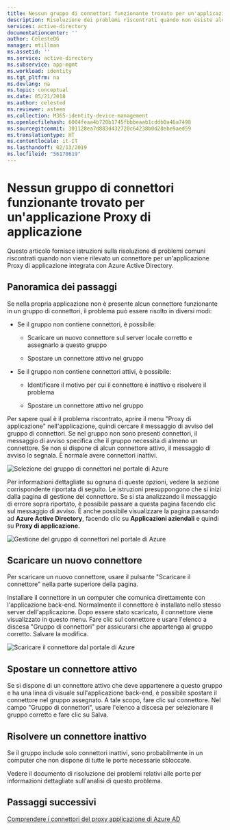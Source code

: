```yaml
---
title: Nessun gruppo di connettori funzionante trovato per un'applicazione Proxy di applicazione | Microsoft Docs
description: Risoluzione dei problemi riscontrati quando non esiste alcun connettore funzionante in un gruppo di connettori per l'applicazione con Proxy di applicazione di Azure AD
services: active-directory
documentationcenter: ''
author: CelesteDG
manager: mtillman
ms.assetid: ''
ms.service: active-directory
ms.subservice: app-mgmt
ms.workload: identity
ms.tgt_pltfrm: na
ms.devlang: na
ms.topic: conceptual
ms.date: 05/21/2018
ms.author: celested
ms.reviewer: asteen
ms.collection: M365-identity-device-management
ms.openlocfilehash: 6004feaa4b720b1745fbbbeaab1cddb0a46a7498
ms.sourcegitcommit: 301128ea7d883d432720c64238b0d28ebe9aed59
ms.translationtype: HT
ms.contentlocale: it-IT
ms.lasthandoff: 02/13/2019
ms.locfileid: "56170619"
---
```

# <a name="no-working-connector-group-found-for-an-application-proxy-application"></a>Nessun gruppo di connettori funzionante trovato per un'applicazione Proxy di applicazione

Questo articolo fornisce istruzioni sulla risoluzione di problemi comuni riscontrati quando non viene rilevato un connettore per un'applicazione Proxy di applicazione integrata con Azure Active Directory.

## <a name="overview-of-steps"></a>Panoramica dei passaggi
Se nella propria applicazione non è presente alcun connettore funzionante in un gruppo di connettori, il problema può essere risolto in diversi modi:

-   Se il gruppo non contiene connettori, è possibile:

    -   Scaricare un nuovo connettore sul server locale corretto e assegnarlo a questo gruppo

    -   Spostare un connettore attivo nel gruppo

-   Se il gruppo non contiene connettori attivi, è possibile:

    -   Identificare il motivo per cui il connettore è inattivo e risolvere il problema

    -   Spostare un connettore attivo nel gruppo

Per sapere qual è il problema riscontrato, aprire il menu "Proxy di applicazione" nell'applicazione, quindi cercare il messaggio di avviso del gruppo di connettori. Se nel gruppo non sono presenti connettori, il messaggio di avviso specifica che il gruppo necessita di almeno un connettore. Se non si dispone di alcun connettore attivo, il messaggio di avviso lo segnala. È normale avere connettori inattivi. 

   ![Selezione del gruppo di connettori nel portale di Azure](./media/application-proxy-connectivity-no-working-connector/no-active-connector.png)

Per informazioni dettagliate su ognuna di queste opzioni, vedere la sezione corrispondente riportata di seguito. Le istruzioni presuppongono che si inizi dalla pagina di gestione del connettore. Se si sta analizzando il messaggio di errore sopra riportato, è possibile passare a questa pagina facendo clic sul messaggio di avviso. È anche possibile visualizzare la pagina passando ad **Azure Active Directory**, facendo clic su **Applicazioni aziendali** e quindi su **Proxy di applicazione.**

   ![Gestione del gruppo di connettori nel portale di Azure](./media/application-proxy-connectivity-no-working-connector/app-proxy.png)

## <a name="download-a-new-connector"></a>Scaricare un nuovo connettore

Per scaricare un nuovo connettore, usare il pulsante "Scaricare il connettore" nella parte superiore della pagina.

Installare il connettore in un computer che comunica direttamente con l'applicazione back-end. Normalmente il connettore è installato nello stesso server dell'applicazione. Dopo essere stato scaricato, il connettore viene visualizzato in questo menu. Fare clic sul connettore e usare l'elenco a discesa "Gruppo di connettori" per assicurarsi che appartenga al gruppo corretto. Salvare la modifica.

   ![Scaricare il connettore dal portale di Azure](./media/application-proxy-connectivity-no-working-connector/download-connector.png)
   
## <a name="move-an-active-connector"></a>Spostare un connettore attivo

Se si dispone di un connettore attivo che deve appartenere a questo gruppo e ha una linea di visuale sull'applicazione back-end, è possibile spostare il connettore nel gruppo assegnato. A tale scopo, fare clic sul connettore. Nel campo "Gruppo di connettori", usare l'elenco a discesa per selezionare il gruppo corretto e fare clic su Salva.

## <a name="resolve-an-inactive-connector"></a>Risolvere un connettore inattivo

Se il gruppo include solo connettori inattivi, sono probabilmente in un computer che non dispone di tutte le porte necessarie sbloccate.

Vedere il documento di risoluzione dei problemi relativi alle porte per informazioni dettagliate sull'analisi di questo problema.

## <a name="next-steps"></a>Passaggi successivi
[Comprendere i connettori del proxy applicazione di Azure AD](application-proxy-connectors.md)


